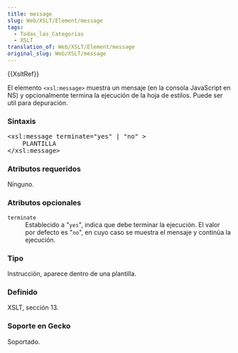 ```yaml
---
title: message
slug: Web/XSLT/Element/message
tags:
  - Todas_las_Categorías
  - XSLT
translation_of: Web/XSLT/Element/message
original_slug: Web/XSLT/message
---
```

<p>{{XsltRef}}</p>

<p>El elemento <code>&lt;xsl:message&gt;</code> muestra un mensaje (en la consola JavaScript en NS) y opcionalmente termina la ejecución de la hoja de estilos. Puede ser util para depuración.</p>

<h3 id="Sintaxis" name="Sintaxis">Sintaxis</h3>

<pre>&lt;xsl:message terminate="yes" | "no" &gt;
	PLANTILLA
&lt;/xsl:message&gt;</pre>

<h3 id="Atributos_requeridos" name="Atributos_requeridos">Atributos requeridos</h3>

<p>Ninguno.</p>

<h3 id="Atributos_opcionales" name="Atributos_opcionales">Atributos opcionales</h3>

<dl>
 <dt><code>terminate</code></dt>
 <dd>Establecido a "<code>yes</code>", indica que debe terminar la ejecución. El valor por defecto es "<code>no</code>", en cuyo caso se muestra el mensaje y continúa la ejecución.</dd>
</dl>

<h3 id="Tipo" name="Tipo">Tipo</h3>

<p>Instrucción, aparece dentro de una plantilla.</p>

<h3 id="Definido" name="Definido">Definido</h3>

<p>XSLT, sección 13.</p>

<h3 id="Soporte_en_Gecko" name="Soporte_en_Gecko">Soporte en Gecko</h3>

<p>Soportado.</p>
